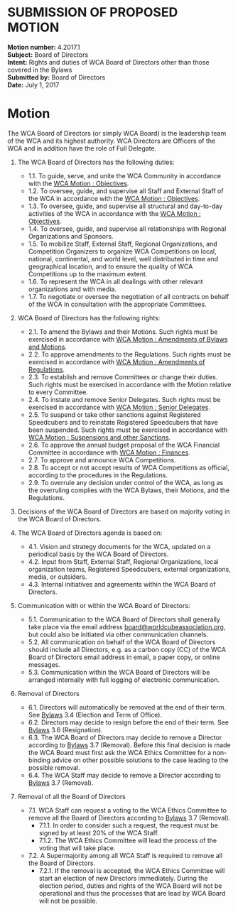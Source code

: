 # SUBMISSION OF PROPOSED MOTION

**Motion number:** 4.2017.1  
**Subject:** Board of Directors  
**Intent:** Rights and duties of WCA Board of Directors other than those covered in the Bylaws  
**Submitted by:** Board of Directors  
**Date:** July 1, 2017  

# Motion

The WCA Board of Directors (or simply WCA Board) is the leadership team of the WCA and its highest authority. WCA Directors are Officers of the WCA and in addition have the role of Full Delegate.

1. The WCA Board of Directors has the following duties:
   - 1.1. To guide, serve, and unite the WCA Community in accordance with the [WCA Motion : Objectives](3-Objectives.md).
   - 1.2. To oversee, guide, and supervise all Staff and External Staff of the WCA in accordance with the [WCA Motion : Objectives](3-Objectives.md).
   - 1.3. To oversee, guide, and supervise all structural and day-to-day activities of the WCA in accordance with the [WCA Motion : Objectives](3-Objectives.md).
   - 1.4. To oversee, guide, and supervise all relationships with Regional Organizations and Sponsors.
   - 1.5. To mobilize Staff, External Staff, Regional Organizations, and Competition Organizers to organize WCA Competitions on local, national, continental, and world level, well distributed in time and geographical location, and to ensure the quality of WCA Competitions up to the maximum extent.
   - 1.6. To represent the WCA in all dealings with other relevant organizations and with media.
   - 1.7. To negotiate or oversee the negotiation of all contracts on behalf of the WCA in consultation with the appropriate Committees.

2. WCA Board of Directors has the following rights:
   - 2.1. To amend the Bylaws and their Motions. Such rights must be exercised in accordance with [WCA Motion : Amendments of Bylaws and Motions](13-Amendments_of_Bylaws_and_Motions.md).
   - 2.2. To approve amendments to the Regulations. Such rights must be exercised in accordance with [WCA Motion : Amendments of Regulations](14-Amendments_of_Regulations.md).
   - 2.3. To establish and remove Committees or change their duties. Such rights must be exercised in accordance with the Motion relative to every Committee.
   - 2.4. To instate and remove Senior Delegates. Such rights must be exercised in accordance with [WCA Motion : Senior Delegates](9-Senior_Delegates.md).
   - 2.5. To suspend or take other sanctions against Registered Speedcubers and to reinstate Registered Speedcubers that have been suspended. Such rights must be exercised in accordance with [WCA Motion : Suspensions and other Sanctions](15-Suspensions_and_Other_Sanctions.md).
   - 2.6. To approve the annual budget proposal of the WCA Financial Committee in accordance with [WCA Motion : Finances](11-Finances.md).
   - 2.7. To approve and announce WCA Competitions.
   - 2.8. To accept or not accept results of WCA Competitions as official, according to the procedures in the Regulations.
   - 2.9. To overrule any decision under control of the WCA, as long as the overruling complies with the WCA Bylaws, their Motions, and the Regulations.

3. Decisions of the WCA Board of Directors are based on majority voting in the WCA Board of Directors.

4. The WCA Board of Directors agenda is based on:
   - 4.1. Vision and strategy documents for the WCA, updated on a periodical basis by the WCA Board of Directors.
   - 4.2. Input from Staff, External Staff, Regional Organizations, local organization teams, Registered Speedcubers, external organizations, media, or outsiders.
   - 4.3. Internal initiatives and agreements within the WCA Board of Directors.

5. Communication with or within the WCA Board of Directors:
   - 5.1. Communication to the WCA Board of Directors shall generally take place via the email address [board@worldcubeassociation.org](mailto:board@worldcubeassociation.org), but could also be initiated via other communication channels.
   - 5.2. All communication on behalf of the WCA Board of Directors should include all Directors, e.g. as a carbon copy (CC) of the WCA Board of Directors email address in email, a paper copy, or online messages.
   - 5.3. Communication within the WCA Board of Directors will be arranged internally with full logging of electronic communication.

6. Removal of Directors
   - 6.1. Directors will automatically be removed at the end of their term. See [Bylaws](../wca-bylaws.md) 3.4 (Election and Term of Office).
   - 6.2. Directors may decide to resign before the end of their term. See [Bylaws](../wca-bylaws.md) 3.6 (Resignation).
   - 6.3. The WCA Board of Directors may decide to remove a Director according to [Bylaws](../wca-bylaws.md) 3.7 (Removal). Before this final decision is made the WCA Board must first ask the WCA Ethics Committee for a non-binding advice on other possible solutions to the case leading to the possible removal.
   - 6.4. The WCA Staff may decide to remove a Director according to [Bylaws](../wca-bylaws.md) 3.7 (Removal).

7. Removal of all the Board of Directors
   - 7.1. WCA Staff can request a voting to the WCA Ethics Committee to remove all the Board of Directors according to [Bylaws](../wca-bylaws.md) 3.7 (Removal).
      - 7.1.1. In order to consider such a request, the request must be signed by at least 20% of the WCA Staff.
      - 7.1.2. The WCA Ethics Committee will lead the process of the voting that will take place.
   - 7.2. A Supermajority among all WCA Staff is required to remove all the Board of Directors.
      - 7.2.1. If the removal is accepted, the WCA Ethics Committee will start an election of new Directors immediately. During the election period, duties and rights of the WCA Board will not be operational and thus the processes that are lead by WCA Board will not be possible.
